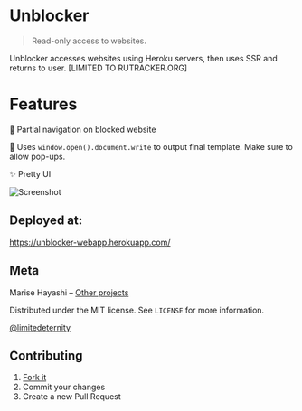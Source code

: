 # Unblocker
> Read-only access to websites.

Unblocker accesses websites using Heroku servers, then uses SSR and returns to user. [LIMITED TO RUTRACKER.ORG]

# Features

🌚 Partial navigation on blocked website

🌚 Uses `window.open().document.write` to output final template. Make sure to allow pop-ups.

✨ Pretty UI

![Screenshot](http://i98.fastpic.ru/big/2017/1123/23/443ab7811dc7c0e71d882bc374509623.png)

## Deployed at:

https://unblocker-webapp.herokuapp.com/

## Meta

Marise Hayashi – [Other projects](https://limitedeternity.github.io/)

Distributed under the MIT license. See ``LICENSE`` for more information.

[@limitedeternity](https://github.com/limitedeternity)

## Contributing

1. [Fork it](https://github.com/limitedeternity/unblocker/fork)
2. Commit your changes
3. Create a new Pull Request
